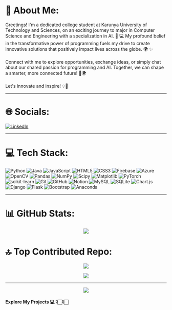 # 💫 About Me:
Greetings! I'm a dedicated college student at Karunya University of Technology and Sciences, on an exciting journey to major in Computer Science and Engineering with a specialization in AI. 🤖 💻 My profound belief in the transformative power of programming fuels my drive to create innovative solutions that positively impact lives across the globe. 🌍 ✨ 
<br><br>Connect with me to explore opportunities, exchange ideas, or simply chat about our shared passion for programming and AI. Together, we can shape a smarter, more connected future! 🚀🌍  <br><br>Let's innovate and inspire! 💡💪 <br>

---
# 🌐 Socials:
[![LinkedIn](https://img.shields.io/badge/LinkedIn-Connect-blue?style=flat&logo=linkedin)](https://www.linkedin.com/in/samu-idhayan/)

---
# 💻 Tech Stack:
![Python](https://img.shields.io/badge/python-3670A0?style=for-the-badge&logo=python&logoColor=ffdd54) ![Java](https://img.shields.io/badge/java-%23ED8B00.svg?style=for-the-badge&logo=openjdk&logoColor=white) ![JavaScript](https://img.shields.io/badge/javascript-%23323330.svg?style=for-the-badge&logo=javascript&logoColor=%23F7DF1E) ![HTML5](https://img.shields.io/badge/html5-%23E34F26.svg?style=for-the-badge&logo=html5&logoColor=white) ![CSS3](https://img.shields.io/badge/css3-%231572B6.svg?style=for-the-badge&logo=css3&logoColor=white) ![Firebase](https://img.shields.io/badge/firebase-%23039BE5.svg?style=for-the-badge&logo=firebase) ![Azure](https://img.shields.io/badge/azure-%230072C6.svg?style=for-the-badge&logo=microsoftazure&logoColor=white) ![OpenCV](https://img.shields.io/badge/opencv-%23white.svg?style=for-the-badge&logo=opencv&logoColor=white) ![Pandas](https://img.shields.io/badge/pandas-%23150458.svg?style=for-the-badge&logo=pandas&logoColor=white) ![NumPy](https://img.shields.io/badge/numpy-%23013243.svg?style=for-the-badge&logo=numpy&logoColor=white) ![Scipy](https://img.shields.io/badge/SciPy-%230C55A5.svg?style=for-the-badge&logo=scipy&logoColor=%white) ![Matplotlib](https://img.shields.io/badge/Matplotlib-%23ffffff.svg?style=for-the-badge&logo=Matplotlib&logoColor=black) ![PyTorch](https://img.shields.io/badge/PyTorch-%23EE4C2C.svg?style=for-the-badge&logo=PyTorch&logoColor=white) ![scikit-learn](https://img.shields.io/badge/scikit--learn-%23F7931E.svg?style=for-the-badge&logo=scikit-learn&logoColor=white) ![Git](https://img.shields.io/badge/git-%23F05033.svg?style=for-the-badge&logo=git&logoColor=white) ![GitHub](https://img.shields.io/badge/github-%23121011.svg?style=for-the-badge&logo=github&logoColor=white) ![Notion](https://img.shields.io/badge/Notion-%23000000.svg?style=for-the-badge&logo=notion&logoColor=white) ![MySQL](https://img.shields.io/badge/mysql-4479A1.svg?style=for-the-badge&logo=mysql&logoColor=white) ![SQLite](https://img.shields.io/badge/sqlite-%2307405e.svg?style=for-the-badge&logo=sqlite&logoColor=white) ![Chart.js](https://img.shields.io/badge/chart.js-F5788D.svg?style=for-the-badge&logo=chart.js&logoColor=white) ![Django](https://img.shields.io/badge/django-%23092E20.svg?style=for-the-badge&logo=django&logoColor=white) ![Flask](https://img.shields.io/badge/flask-%23000.svg?style=for-the-badge&logo=flask&logoColor=white) ![Bootstrap](https://img.shields.io/badge/bootstrap-%238511FA.svg?style=for-the-badge&logo=bootstrap&logoColor=white) ![Anaconda](https://img.shields.io/badge/Anaconda-%2344A833.svg?style=for-the-badge&logo=anaconda&logoColor=white)

---
# 📊 GitHub Stats:
<div align="center">

  ![](https://github-readme-stats.vercel.app/api/top-langs/?username=SamuIdhayanI&theme=blue-green&hide_border=false&include_all_commits=true&count_private=true&layout=compact)
  
</div>


# 🔝 Top Contributed Repo:
<div align="center">

  ![](https://github-contributor-stats.vercel.app/api?username=SamuIdhayanI&limit=5&theme=blue-green&combine_all_yearly_contributions=true)

</div>

<div align="center">

  ![](https://quotes-github-readme.vercel.app/api?type=vetical&theme=dark)
  
</div>

---
<div align="center">

  [![](https://visitcount.itsvg.in/api?id=SamuIdhayanI&icon=4&color=3)](https://visitcount.itsvg.in)

</div>



#### Explore My Projects 💻 👇🏻👇🏻
